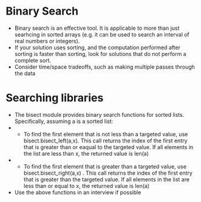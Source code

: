 Binary Search
=============
* Binary search is an effective tool. It is applicable to more than just searhcing in sorted arrays (e.g. it can be used to search an interval of real numbers or integers).
* If your solution uses sorting, and the computation performed after sorting is faster than sorting, look for solutions that do not perform a complete sort.
* Consider time/space tradeoffs, such as making multiple passes through the data

Searching libraries
===================

* The bisect module provides binary search functions for sorted lists.  Specifically, assuming a is a sorted list:
* * To find the first element that is not less than a targeted value, use bisect.bisect_left(a,x).  This call returns the index of the first entry that is greater than or eaqual to the targeted value.  If all elements in the list are less than x, the returned value is len(a)
* * To find the first element that is greater than a targeted value, use bisect.bisect_right(a,x) .  This call returns the index of the first entry that is greater than the targeted value.  If all elements in the list are less than or equal to x, the returned value is len(a)
* Use the above functions in an interview if possible
